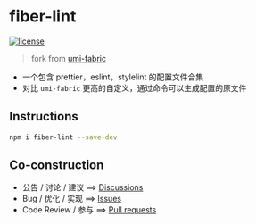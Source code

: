 # fiber-lint

[![license](https://img.shields.io/badge/license-MIT-green?style=flat-square)](https://opensource.org/licenses/MIT)

> fork from [umi-fabric](https://github.com/umijs/fabric)

- 一个包含 prettier，eslint，stylelint 的配置文件合集
- 对比 `umi-fabric` 更高的自定义，通过命令可以生成配置的原文件

## Instructions

```bash
npm i fiber-lint --save-dev
```

## Co-construction

- 公告 / 讨论 / 建议 ==> [Discussions](https://github.com/Saszr/fiber-lint/discussions)
- Bug / 优化 / 实现 ==> [Issues](https://github.com/Saszr/fiber-lint/issues)
- Code Review / 参与 ==> [Pull requests](https://github.com/Saszr/fiber-lint/pulls)
